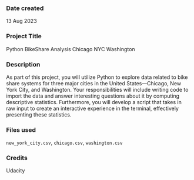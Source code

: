 ### Date created
13 Aug 2023

### Project Title
Python BikeShare Analysis Chicago NYC Washington

### Description
As part of this project, you will utilize Python to explore data related to bike share systems for three major cities in the United States—Chicago, New York City, and Washington. Your responsibilities will include writing code to import the data and answer interesting questions about it by computing descriptive statistics. Furthermore, you will develop a script that takes in raw input to create an interactive experience in the terminal, effectively presenting these statistics.

### Files used
`new_york_city.csv`, `chicago.csv`, `washington.csv`

### Credits
Udacity

